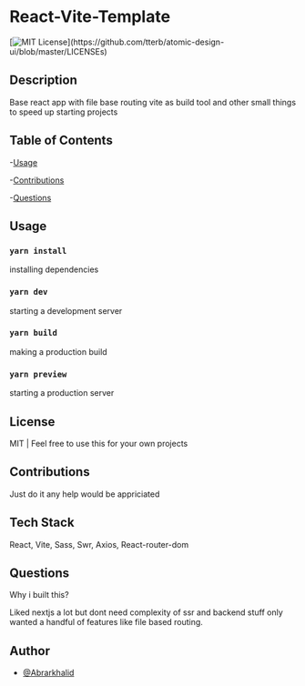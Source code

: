 # React-Vite-Template

[![MIT License](https://img.shields.io/apm/l/atomic-design-ui.svg?)](https://github.com/tterb/atomic-design-ui/blob/master/LICENSEs)

## Description

Base react app with file base routing vite as build tool and other small things to speed up starting projects

## Table of Contents

-[Usage](#usage)

-[Contributions](#contributions)

-[Questions](#questions)

## Usage

### `yarn install`

installing dependencies

### `yarn dev`

starting a development server

### `yarn build`

making a production build

### `yarn preview`

starting a production server

## License

MIT | Feel free to use this for your own projects

## Contributions

Just do it any help would be appriciated

## Tech Stack

React, Vite, Sass, Swr, Axios, React-router-dom

## Questions

Why i built this?

Liked nextjs a lot but dont need complexity of ssr and backend stuff only wanted a handful of features like file based routing.

## Author

- [@Abrarkhalid](https://www.github.com/abrarkhalidofficial)
